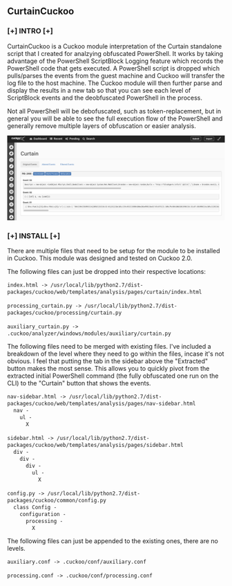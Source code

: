 ## CurtainCuckoo

### [+] INTRO [+]

CurtainCuckoo is a Cuckoo module interpretation of the Curtain standalone script that I created for analzying obfuscated PowerShell. It works by taking advantage of the PowerShell ScriptBlock Logging feature which records the PowerShell code that gets executed. A PowerShell script is dropped which pulls/parses the events from the guest machine and Cuckoo will transfer the log file to the host machine. The Cuckoo module will then further parse and display the results in a new tab so that you can see each level of ScriptBlock events and the deobfuscated PowerShell in the process.

Not all PowerShell will be debofuscated, such as token-replacement, but in general you will be able to see the full execution flow of the PowerShell and generally remove multiple layers of obfuscation or easier analysis.

![Curtain Cuckoo](./curtain_27AUG2018.png)

### [+] INSTALL [+]

There are multiple files that need to be setup for the module to be installed in Cuckoo. This module was designed and tested on Cuckoo 2.0.

The following files can just be dropped into their respective locations:

```
index.html -> /usr/local/lib/python2.7/dist-packages/cuckoo/web/templates/analysis/pages/curtain/index.html

processing_curtain.py -> /usr/local/lib/python2.7/dist-packages/cuckoo/processing/curtain.py

auxiliary_curtain.py -> .cuckoo/analyzer/windows/modules/auxiliary/curtain.py
```

The following files need to be merged with existing files. I've included a breakdown of the level where they need to go within the files, incase it's not obvious. I feel that putting the tab in the sidebar above the "Extracted" button makes the most sense. This allows you to quickly pivot from the extracted initial PowerShell command (the fully obfuscated one run on the CLI) to the "Curtain" button that shows the events.

```
nav-sidebar.html -> /usr/local/lib/python2.7/dist-packages/cuckoo/web/templates/analysis/pages/nav-sidebar.html
  nav -
    ul -
      X

sidebar.html -> /usr/local/lib/python2.7/dist-packages/cuckoo/web/templates/analysis/pages/sidebar.html
  div -
    div -
      div -
        ul -
          X

config.py -> /usr/local/lib/python2.7/dist-packages/cuckoo/common/config.py
  class Config -
    configuration -
      processing -
        X
```

The following files can just be appended to the existing ones, there are no levels.

```
auxiliary.conf -> .cuckoo/conf/auxiliary.conf

processing.conf -> .cuckoo/conf/processing.conf
```
